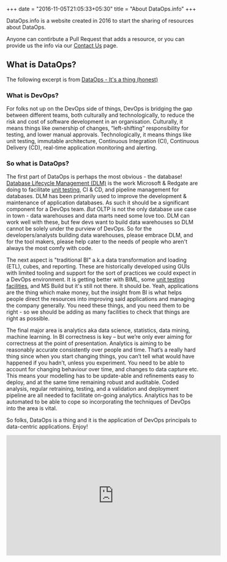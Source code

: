 +++
date = "2016-11-05T21:05:33+05:30"
title = "About DataOps.info"
+++

DataOps.info is a website created in 2016 to start the sharing of resources about DataOps.

Anyone can contirbute a Pull Request that adds a resource, or you can provide us the info via our [Contact Us](../contact) page.

## What is DataOps?
The following excerpt is from [DataOps - It's a thing (honest)](https://itsalocke.com/dataops-its-a-thing-honest/)

### What is DevOps?
For folks not up on the DevOps side of things, DevOps is bridging the gap between different teams, both culturally and technologically, to reduce the risk and cost of software development in an organisation. Culturally, it means things like ownership of changes, “left-shifting” responsibility for testing, and lower manual approvals. Technologically, it means things like unit testing, immutable architecture, Continuous Integration (CI), Continuous Delivery (CD), real-time application monitoring and alerting.
### So what is DataOps?
The first part of DataOps is perhaps the most obvious - the database! [Database Lifecycle Management (DLM)](http://www.red-gate.com/blog/long-live-revolution) is the work Microsoft & Redgate are doing to facilitate [unit testing](http://artofunittesting.com/definition-of-a-unit-test/), CI &amp; CD, and pipeline management for databases. DLM has been primarily used to improve the development &amp; maintenance of application databases. As such it should be a significant component for a DevOps team. *But* OLTP is not the only database use case in town - data warehouses and data marts need some love too. DLM can work well with these, but few devs want to build data warehouses so DLM cannot be solely under the purview of DevOps. So for the developers/analysts building data warehouses, please embrace DLM, and for the tool makers, please help cater to the needs of people who aren't always the most comfy with code.

The next aspect is "traditional BI" a.k.a data transformation and loading (ETL), cubes, and reporting. These are historically developed using GUIs with limited tooling and support for the sort of practices we could expect in a DevOps environment. It is getting better with BIML, some [unit testing facilities](http://itsalocke.com/database-bi-related-unit-testing-options/), and MS Build but it's still not there. It should be. Yeah, applications are the thing which make money, but the insight from BI is what helps people direct the resources into improving said applications and managing the company generally. You need these things, and you need them to be right - so we should be adding as many facilities to check that things are right as possible.

The final major area is analytics aka data science, statistics, data mining, machine learning. In BI correctness is key – but we’re only ever aiming for correctness at the point of presentation. Analytics is aiming to be reasonably accurate consistently over people and time. That’s a really hard thing since when you start changing things, you can’t tell what would have happened if you hadn’t, unless you experiment. You need to be able to account for changing behaviour over time, and changes to data capture etc. This means your modelling has to be update-able and refinements easy to deploy, and at the same time remaining robust and auditable. Coded analysis, regular retraining, testing, and a validation and deployment pipeline are all needed to facilitate on-going analytics. Analytics has to be automated to be able to cope so incorporating the techniques of DevOps into the area is vital.

So folks, DataOps is a thing and it is the application of DevOps principals to data-centric applications. Enjoy!

<iframe width="560" height="315" src="https://www.youtube.com/embed/64PIa9gcuh0" frameborder="0" allowfullscreen></iframe>
